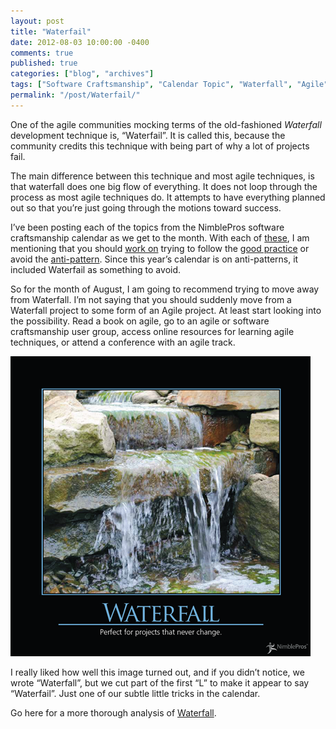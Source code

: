 ```yaml
---
layout: post
title: "Waterfail"
date: 2012-08-03 10:00:00 -0400
comments: true
published: true
categories: ["blog", "archives"]
tags: ["Software Craftsmanship", "Calendar Topic", "Waterfall", "Agile"]
permalink: "/post/Waterfail/"
---
```

<!-- more -->



<p>One of the agile communities mocking terms of the old-fashioned <em>Waterfall</em> development technique is, “Waterfail”. It is called this, because the community credits this technique with being part of why a lot of projects fail.</p>  <p>The main difference between this technique and most agile techniques, is that waterfall does one big flow of everything. It does not loop through the process as most agile techniques do. It attempts to have everything planned out so that you’re just going through the motions toward success. </p>  <p>I’ve been posting each of the topics from the NimblePros software craftsmanship calendar as we get to the month. With each of <a href="/post/Duct-Tape-Coder.aspx">these</a>, I am mentioning that you should <a href="/post/Boy-Scout-Rule.aspx">work on</a> trying to follow the <a href="/post/Single-Responsibility-Principle.aspx">good practice</a> or avoid the <a href="/post/Feature-Creep.aspx">anti-pattern</a>. Since this year’s calendar is on anti-patterns, it included Waterfail as something to avoid.</p>  <p>So for the month of August, I am going to recommend trying to move away from Waterfall. I’m not saying that you should suddenly move from a Waterfall project to some form of an Agile project. At least start looking into the possibility. Read a book on agile, go to an agile or software craftsmanship user group, access online resources for learning agile techniques, or attend a conference with an agile track.</p>  <p><a href="/images/files/Waterfail.png"><img style="background-image: none; border-bottom: 0px; border-left: 0px; padding-left: 0px; padding-right: 0px; display: inline; border-top: 0px; border-right: 0px; padding-top: 0px" title="Waterfail" border="0" alt="Waterfail" src="/images/files/Waterfail_thumb.png" width="480" height="480" /></a></p>  <p>I really liked how well this image turned out, and if you didn’t notice, we wrote “Waterfall”, but we cut part of the first “L” to make it appear to say “Waterfail”. Just one of our subtle little tricks in the calendar.</p>  <p>Go here for a more thorough analysis of <a href="http://deviq.com/waterfall">Waterfall</a>.</p>
